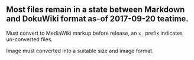 ## Most files remain in a state between Markdown and DokuWiki format as-of 2017-09-20 teatime.

Must convert to MediaWiki markup before release, an `x_` prefix indicates un-converted files.

Image must converted into a suitable size and image format.
